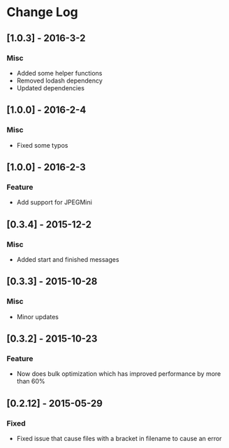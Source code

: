 # Change Log

## [1.0.3] - 2016-3-2
### Misc
- Added some helper functions
- Removed lodash dependency
- Updated dependencies

## [1.0.0] - 2016-2-4
### Misc
- Fixed some typos

## [1.0.0] - 2016-2-3
### Feature
- Add support for JPEGMini

## [0.3.4] - 2015-12-2
### Misc
- Added start and finished messages

## [0.3.3] - 2015-10-28
### Misc
- Minor updates

## [0.3.2] - 2015-10-23
### Feature
- Now does bulk optimization which has improved performance by more than 60%

## [0.2.12] - 2015-05-29
### Fixed
- Fixed issue that cause files with a bracket in filename to cause an error
